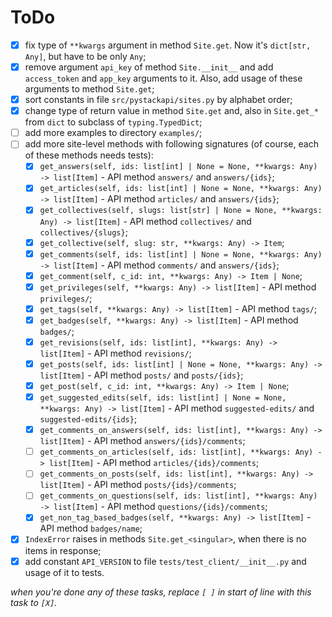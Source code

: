 # ToDo

 + [X] fix type of `**kwargs` argument in method `Site.get`. Now it's `dict[str, Any]`, but have to be only `Any`;
 + [X] remove argument `api_key` of method `Site.__init__` and add `access_token` and `app_key` arguments to it. Also, add  usage of these arguments to method `Site.get`;
 + [X] sort constants in file `src/pystackapi/sites.py` by alphabet order;
 + [X] change type of return value in method `Site.get` and, also in `Site.get_*` from `dict` to subclass of `typing.TypedDict`;
 + [ ] add more examples to directory `examples/`;
 + [ ] add more site-level methods with following signatures (of course, each of these methods needs tests):
   + [X] `get_answers(self, ids: list[int] | None = None, **kwargs: Any) -> list[Item]` - API method `answers/` and `answers/{ids}`;
   + [X] `get_articles(self, ids: list[int] | None = None, **kwargs: Any) -> list[Item]` - API method `articles/` and `answers/{ids}`;
   + [X] `get_collectives(self, slugs: list[str] | None = None, **kwargs: Any) -> list[Item]` - API method `collectives/` and `collectives/{slugs}`;
   + [X] `get_collective(self, slug: str, **kwargs: Any) -> Item`;
   + [X] `get_comments(self, ids: list[int] | None = None, **kwargs: Any) -> list[Item]` - API method `comments/` and `answers/{ids}`;
   + [X] `get_comment(self, c_id: int, **kwargs: Any) -> Item | None`;
   + [X] `get_privileges(self, **kwargs: Any) -> list[Item]` - API method `privileges/`;
   + [X] `get_tags(self, **kwargs: Any) -> list[Item]` - API method `tags/`;
   + [X] `get_badges(self, **kwargs: Any) -> list[Item]` - API method `badges/`;
   + [X] `get_revisions(self, ids: list[int], **kwargs: Any) -> list[Item]` - API method `revisions/`;
   + [X] `get_posts(self, ids: list[int] | None = None, **kwargs: Any) -> list[Item]` - API method `posts/` and `posts/{ids}`;
   + [X] `get_post(self, c_id: int, **kwargs: Any) -> Item | None`;
   + [X] `get_suggested_edits(self, ids: list[int] | None = None, **kwargs: Any) -> list[Item]` - API method `suggested-edits/` and `suggested-edits/{ids}`;
   + [X] `get_comments_on_answers(self, ids: list[int], **kwargs: Any) -> list[Item]` - API method `answers/{ids}/comments`;
   + [ ] `get_comments_on_articles(self, ids: list[int], **kwargs: Any) -> list[Item]` - API method `articles/{ids}/comments`;
   + [ ] `get_comments_on_posts(self, ids: list[int], **kwargs: Any) -> list[Item]` - API method `posts/{ids}/comments`;
   + [ ] `get_comments_on_questions(self, ids: list[int], **kwargs: Any) -> list[Item]` - API method `questions/{ids}/comments`;
   + [X] `get_non_tag_based_badges(self, **kwargs: Any) -> list[Item]` - API method `badges/name`;
 + [X] `IndexError` raises in methods `Site.get_<singular>`, when there is no items in response;
 + [X] add constant `API_VERSION` to file `tests/test_client/__init__.py` and usage of it to tests.

*when you're done any of these tasks, replace `[ ]` in start of line with this task to `[X]`.*

